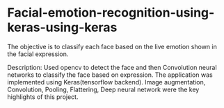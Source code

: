 # Facial-emotion-recognition-using-keras-using-keras
The objective is to classify each face based on the live emotion shown in the facial expression.

Description:
Used opencv to detect the face and then Convolution neural
networks to classify the face based on expression. The application was
implemented using Keras(tensorflow backend). Image augmentation,
Convolution, Pooling, Flattering, Deep neural network were the key
highlights of this project.
